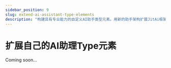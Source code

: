 ```yaml
---
sidebar_position: 9
slug: extend-ai-assistant-type-elements
description: "构建具有专业能力的自定义AI助手类型元素。用新的助手架构扩展JitAi框架。"
---
```


# 扩展自己的AI助理Type元素

Coming soon...
